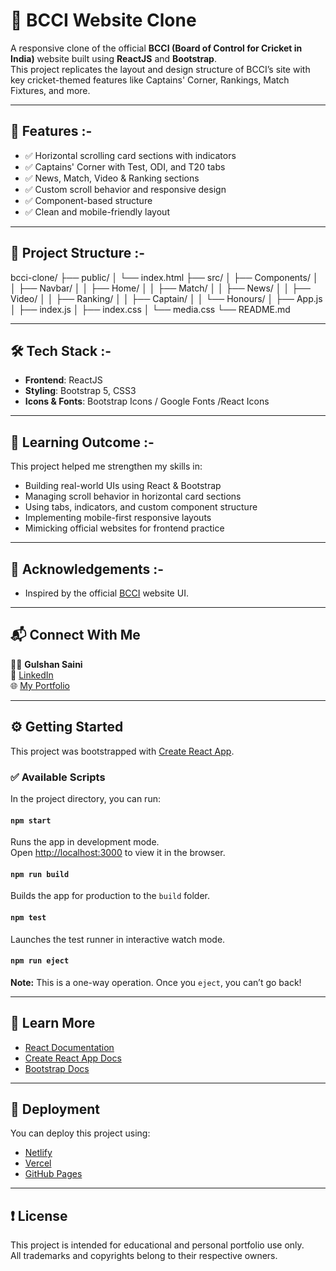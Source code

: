 ﻿# 🏏 BCCI Website Clone

A responsive clone of the official **BCCI (Board of Control for Cricket in India)** website built using **ReactJS** and **Bootstrap**.  
This project replicates the layout and design structure of BCCI’s site with key cricket-themed features like Captains' Corner, Rankings, Match Fixtures, and more.

---

## 🚀 Features :-

- ✅ Horizontal scrolling card sections with indicators  
- ✅ Captains' Corner with Test, ODI, and T20 tabs  
- ✅ News, Match, Video & Ranking sections  
- ✅ Custom scroll behavior and responsive design  
- ✅ Component-based structure  
- ✅ Clean and mobile-friendly layout

---

## 📁 Project Structure :-
bcci-clone/
├── public/
│ └── index.html
├── src/
│ ├── Components/
│ │ ├── Navbar/
│ │ ├── Home/
│ │ ├── Match/
│ │ ├── News/
│ │ ├── Video/
│ │ ├── Ranking/
│ │ ├── Captain/
│ │ └── Honours/
│ ├── App.js
│ ├── index.js
│ ├── index.css
│ └── media.css
└── README.md


---

## 🛠️ Tech Stack :-

- **Frontend**: ReactJS  
- **Styling**: Bootstrap 5, CSS3  
- **Icons & Fonts**: Bootstrap Icons / Google Fonts /React Icons

---

## 📌 Learning Outcome :-

This project helped me strengthen my skills in:

- Building real-world UIs using React & Bootstrap  
- Managing scroll behavior in horizontal card sections  
- Using tabs, indicators, and custom component structure  
- Implementing mobile-first responsive layouts  
- Mimicking official websites for frontend practice

---

## 🙌 Acknowledgements :-

- Inspired by the official [BCCI](https://www.bcci.tv/) website UI.

---

## 📬 Connect With Me

👨‍💻 **Gulshan Saini**  
🔗 [LinkedIn](https://www.linkedin.com/in/gulshan-saini-6769482b4/)  
🌐 [My Portfolio](https://stately-yeot-92b903.netlify.app/)

---

## ⚙️ Getting Started

This project was bootstrapped with [Create React App](https://github.com/facebook/create-react-app).

### ✅ Available Scripts

In the project directory, you can run:

#### `npm start`  
Runs the app in development mode.  
Open [http://localhost:3000](http://localhost:3000) to view it in the browser.

#### `npm run build`  
Builds the app for production to the `build` folder.

#### `npm test`  
Launches the test runner in interactive watch mode.

#### `npm run eject`  
**Note:** This is a one-way operation. Once you `eject`, you can’t go back!

---

## 📘 Learn More

- [React Documentation](https://reactjs.org/)
- [Create React App Docs](https://facebook.github.io/create-react-app/docs/getting-started)
- [Bootstrap Docs](https://getbootstrap.com/docs/5.0/getting-started/introduction/)

---

## 🚀 Deployment

You can deploy this project using:

- [Netlify](https://netlify.com)
- [Vercel](https://vercel.com)
- [GitHub Pages](https://pages.github.com/)

---

## ❗ License

This project is intended for educational and personal portfolio use only.  
All trademarks and copyrights belong to their respective owners.


